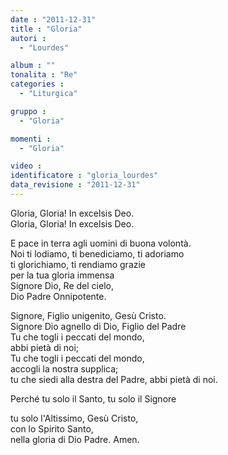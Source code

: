 ```yaml
---
date : "2011-12-31"
title : "Gloria"
autori : 
  - "Lourdes"

album : ""
tonalita : "Re"
categories : 
  - "Liturgica"

gruppo : 
  - "Gloria"

momenti : 
  - "Gloria"

video : 
identificatore : "gloria_lourdes"
data_revisione : "2011-12-31"
---
```

  
  
  
Gloria, Gloria! In excelsis Deo.  
Gloria, Gloria! In excelsis Deo.  
  
  
  
E pace in terra agli uomini di buona volontà.  
Noi ti lodiamo, ti benediciamo, ti adoriamo  
ti glorichiamo, ti rendiamo grazie  
per la tua gloria immensa  
Signore Dio, Re del cielo,  
Dio Padre Onnipotente.  
  
  
  
  
Signore, Figlio unigenito, Gesù Cristo.  
Signore Dio agnello di Dio, Figlio del Padre  
Tu che togli i peccati del mondo,  
abbi pietà di noi;  
Tu che togli i peccati del mondo,  
accogli la nostra supplica;  
tu che siedi alla destra del Padre, abbi pietà di noi.  
  
  
  
Perché tu solo il Santo, tu solo il Signore  
  
tu solo l'Altissimo, Gesù Cristo,  
con lo Spirito Santo,  
nella gloria di Dio Padre. Amen.  
  
  
  
